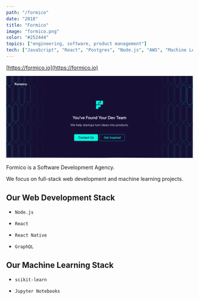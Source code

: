 ```yaml
---
path: "/formico"
date: "2018"
title: "Formico"
image: "formico.png"
color: "#252444"
topics: ["engineering, software, product management"]
tech: ["JavaScript", "React", "Postgres", "Node.js", "AWS", "Machine Learning"]
---
```


[https://formico.io](https://formico.io)

![Formico Landing Page Screenshot](/images/formico/homepage.png "Formico Website")

Formico is a Software Development Agency.

We focus on full-stack web development and machine learning projects.


## Our Web Development Stack
* `Node.js`

* `React`

* `React Native`

* `GraphQL`


## Our Machine Learning Stack
* `scikit-learn`

* `Jupyter Notebooks`
